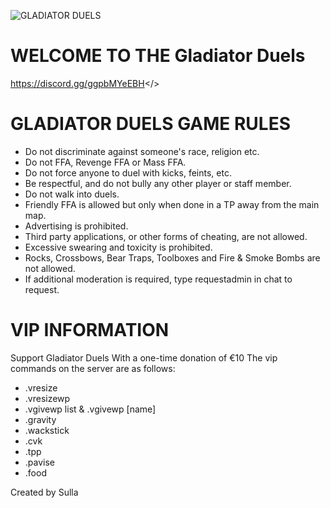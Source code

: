![GLADIATOR DUELS](https://cdn.discordapp.com/attachments/1188138455289565194/1192065280529137735/qi2dmqb14nx61.png?ex=65a7b84e&is=6595434e&hm=f1c6116473a2da3440753a43d6ff4e29ebe1d75d1cbddf78e60e310a2c7bd5af&)
# WELCOME TO THE **Gladiator Duels**
<a id="GLADIATOR DUELS DISCORD">https://discord.gg/ggpbMYeEBH</>

# GLADIATOR DUELS GAME RULES

- Do not discriminate against someone's race, religion etc. 
- Do not FFA, Revenge FFA or Mass FFA. 
- Do not force anyone to duel with kicks, feints, etc. 
- Be respectful, and do not bully any other player or staff member. 
- Do not walk into duels. 
- Friendly FFA is allowed but only when done in a TP away from the main map. 
- Advertising is prohibited. 
- Third party applications, or other forms of cheating, are not allowed. 
- Excessive swearing and toxicity is prohibited. 
- Rocks, Crossbows, Bear Traps, Toolboxes and Fire & Smoke Bombs are not allowed.
- If additional moderation is required, type requestadmin in chat to request.

# VIP INFORMATION

Support Gladiator Duels With a one-time donation of €10
The vip commands on the server are as follows:

- .vresize
- .vresizewp
- .vgivewp list & .vgivewp [name]
- .gravity
- .wackstick
- .cvk
- .tpp
- .pavise
- .food

Created by Sulla
